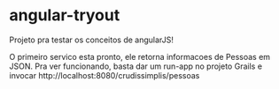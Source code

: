 angular-tryout
==============

Projeto pra testar os conceitos de angularJS!


O primeiro servico esta pronto, ele retorna informacoes de Pessoas em JSON. Pra ver funcionando, basta dar um run-app no projeto Grails e invocar http://localhost:8080/crudissimplis/pessoas